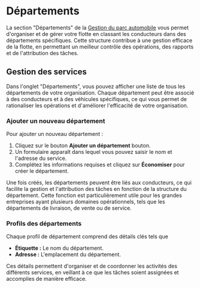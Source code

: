 # Départements

La section "Départements" de la [Gestion du parc automobile](../gestion-du-parc-automobile.md) vous permet d'organiser et de gérer votre flotte en classant les conducteurs dans des départements spécifiques. Cette structure contribue à une gestion efficace de la flotte, en permettant un meilleur contrôle des opérations, des rapports et de l'attribution des tâches.

## Gestion des services

Dans l'onglet "Départements", vous pouvez afficher une liste de tous les départements de votre organisation. Chaque département peut être associé à des conducteurs et à des véhicules spécifiques, ce qui vous permet de rationaliser les opérations et d'améliorer l'efficacité de votre organisation.

### Ajouter un nouveau département

Pour ajouter un nouveau département :

1. Cliquez sur le bouton **Ajouter un département** bouton.
2. Un formulaire apparaît dans lequel vous pouvez saisir le nom et l'adresse du service.
3. Complétez les informations requises et cliquez sur **Économiser** pour créer le département.

Une fois créés, les départements peuvent être liés aux conducteurs, ce qui facilite la gestion et l'attribution des tâches en fonction de la structure du département. Cette fonction est particulièrement utile pour les grandes entreprises ayant plusieurs domaines opérationnels, tels que les départements de livraison, de vente ou de service.

### Profils des départements

Chaque profil de département comprend des détails clés tels que

- **Étiquette :** Le nom du département.
- **Adresse :** L'emplacement du département.

Ces détails permettent d'organiser et de coordonner les activités des différents services, en veillant à ce que les tâches soient assignées et accomplies de manière efficace.